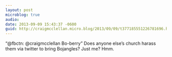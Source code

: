 ```yaml
---
layout: post
microblog: true
audio: 
date: 2013-09-09 15:43:37 -0600
guid: http://craigmcclellan.micro.blog/2013/09/09/t377185551226781696.html
---
```

“@fbctn: @craigmcclellan Bo-berry” Does anyone else’s church harass them via twitter to bring Bojangles? Just me? Hmm.
